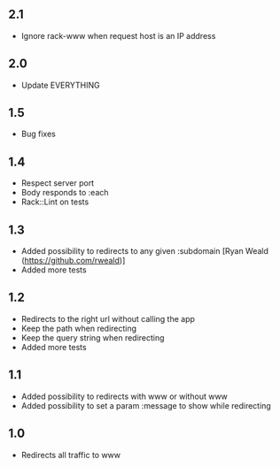 ## 2.1

- Ignore rack-www when request host is an IP address

## 2.0

- Update EVERYTHING

## 1.5

- Bug fixes

## 1.4

- Respect server port
- Body responds to :each
- Rack::Lint on tests

## 1.3

- Added possibility to redirects to any given :subdomain [Ryan Weald (https://github.com/rweald)]
- Added more tests

## 1.2

- Redirects to the right url without calling the app
- Keep the path when redirecting
- Keep the query string when redirecting
- Added more tests

## 1.1

- Added possibility to redirects with www or without www
- Added possibility to set a param :message to show while redirecting

## 1.0

- Redirects all traffic to www
